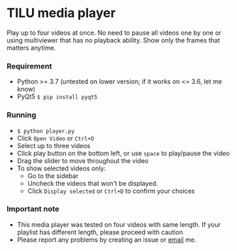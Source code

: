 # TILU media player

Play up to four videos at once. No need to pause all videos one by one or using multiviewer that has no playback ability. Show only the frames that matters anytime.

### Requirement
- Python >= 3.7 (untested on lower version; if it works on <= 3.6, let me know)
- PyQt5 `$ pip install pyqt5`

### Running
- `$ python player.py`
- Click `Open Video` or `Ctrl+O`
- Select up to three videos
- Click play button on the bottom left, or use `space` to play/pause the video
- Drag the slider to move throughout the video
- To show selected videos only:
  - Go to the sidebar
  - Uncheck the videos that won't be displayed.
  - Click `Display selected` or `Ctrl+D` to confirm your choices

### Important note
- This media player was tested on four videos with same length. If your playlist has different length, please proceed with caution
- Please report any problems by creating an issue or [email](mailto:chocolate.coffee@outlook.com) me.
